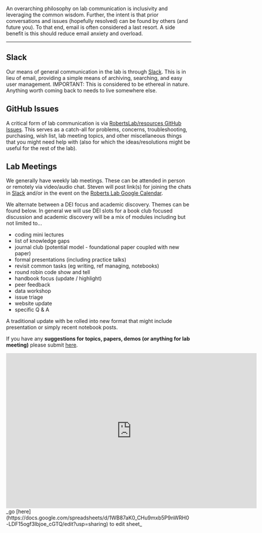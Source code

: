
An overarching philosophy on lab communication is inclusivity and leveraging the common wisdom. Further, the intent is that prior conversations and issues (hopefully resolved) can be found by others (and future you). To that end, email is often considered a last resort. A side benefit is this should reduce email anxiety and overload. 

---

## Slack
Our means of general communication in the lab is through [Slack](https://genefish.slack.com). This is in lieu of email, providing a simple means of archiving, searching, and easy user management. IMPORTANT: This is considered to be ethereal in nature. Anything worth coming back to needs to live somewhere else.

## GitHub Issues
A critical form of lab communication is via [RobertsLab/resources GitHub Issues](https://github.com/RobertsLab/resources/issues). This serves as a catch-all for problems, concerns, troubleshooting, purchasing, wish list, lab meeting topics, and other miscellaneous things that you might need help with (also for which the ideas/resolutions might be useful for the rest of the lab).

## Lab Meetings
We generally have weekly lab meetings. These can be attended in person or remotely via video/audio chat. Steven will post link(s) for joining the chats in [Slack](https://genefish.slack.com) and/or in the event on the [Roberts Lab Google Calendar](https://calendar.google.com/calendar/embed?src=mrc305%40gmail.com&ctz=America/Los_Angeles).

We alternate between a DEI focus and academic discovery. Themes can be found below.
In general we will use DEI slots for a book club focused discussion and academic discovery will be a mix of modules including but not limited to...

* coding mini lectures    
* list of knowledge gaps    
* journal club (potential model - foundational paper coupled with new paper)    
* formal presentations (including practice talks)   
* revisit common tasks (eg writing, ref managing, notebooks)   
* round robin code show and tell   
* handbook focus (update / highlight)
* peer feedback   
* data workshop   
* issue triage
* website update
* specific Q & A

A traditional update with be rolled into new format that might include presentation or simply recent notebook posts.

If you have any **suggestions for topics, papers, demos (or anything for lab meeting)** please submit [here](https://github.com/RobertsLab/resources/issues?q=is%3Aopen+is%3Aissue+label%3A%22lab+meeting%22).

<iframe width="682" height="422" seamless frameborder="0" scrolling="yes"  src="https://docs.google.com/spreadsheets/d/e/2PACX-1vSTNFZvm1UbyKlGU0nsiif4uJfV66V1Hovxmc2M0cMnKW-Kj7L60HVv4H3ipC5Nfl-I64dQlFdZFjwV/pubhtml?gid=0&amp;single=true&amp;widget=true&amp;headers=false"></iframe>
_go [here](https://docs.google.com/spreadsheets/d/1WB87aK0_CHu9mxb5P9nWRH0-LDF15ogf3Ibjoe_cGTQ/edit?usp=sharing) to edit sheet_


